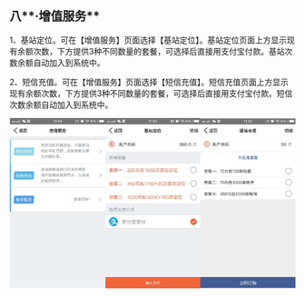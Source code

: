## 八**·增值服务**

1、基站定位。可在【增值服务】页面选择【基站定位】。基站定位页面上方显示现有余额次数，下方提供3种不同数量的套餐，可选择后直接用支付宝付款。基站次数余额自动加入到系统中。

2、短信充值。可在【增值服务】页面选择【短信充值】。短信充值页面上方显示现有余额次数，下方提供3种不同数量的套餐，可选择后直接用支付宝付款。短信次数余额自动加入到系统中。

![](/gassets/8-1.png)

